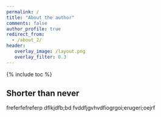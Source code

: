 ```yaml
---
permalink: /
title: "About the author"
comments: false
author_profile: true
redirect_from: 
  - /about_2/
header:
   overlay_image: /layout.png
   overlay_filter: 0.3
---
```

{% include toc %}

## Shorter than never
freferfefreferp
dflkjdfb;bd
fvddfjgvhvdfiogrgoi;erugeri;oejrf
